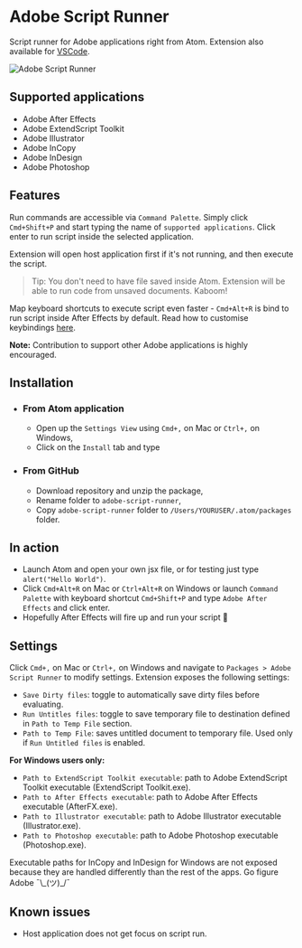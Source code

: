 # Adobe Script Runner

Script runner for Adobe applications right from Atom. Extension also available for [VSCode](https://marketplace.visualstudio.com/items?itemName=renderTom.adobe-script-runner).

![Adobe Script Runner](https://media.giphy.com/media/28fZD4FBcqK3DeYy4u/giphy.gif)

## Supported applications

- Adobe After Effects
- Adobe ExtendScript Toolkit
- Adobe Illustrator
- Adobe InCopy
- Adobe InDesign
- Adobe Photoshop

## Features

Run commands are accessible via `Command Palette`. Simply click `Cmd+Shift+P` and start typing the name of `supported applications`. Click enter to run script inside the selected application.

Extension will open host application first if it's not running, and then execute the script.

> Tip: You don't need to have file saved inside Atom. Extension will be able to run code from unsaved documents. Kaboom!

Map keyboard shortcuts to execute script even faster - `Cmd+Alt+R` is bind to run script inside After Effects by default. Read how to customise keybindings [here](https://flight-manual.atom.io/using-atom/sections/basic-customization/#customizing-keybindings).

**Note:** Contribution to support other Adobe applications is highly encouraged.

## Installation

- ### From Atom application
  - Open up the `Settings View` using `Cmd+,` on Mac or `Ctrl+,` on Windows,
  - Click on the `Install` tab and type

- ### From GitHub
  - Download repository and unzip the package,
  - Rename folder to `adobe-script-runner`,
  - Copy `adobe-script-runner` folder to `/Users/YOURUSER/.atom/packages` folder.

## In action

- Launch Atom and open your own jsx file, or for testing just type `alert("Hello World")`.
- Click `Cmd+Alt+R` on Mac or `Ctrl+Alt+R` on Windows or launch `Command Palette` with keyboard shortcut `Cmd+Shift+P` and type `Adobe After Effects` and click enter.
- Hopefully After Effects will fire up and run your script 🙏

## Settings

Click `Cmd+,` on Mac or `Ctrl+,` on Windows and navigate to `Packages > Adobe Script Runner` to modify settings. Extension exposes the following settings:

- `Save Dirty files`: toggle to automatically save dirty files before evaluating.
- `Run Untitles files`: toggle to save temporary file to destination defined in `Path to Temp File` section.
- `Path to Temp File`: saves untitled document to temporary file. Used only if `Run Untitled files` is enabled.

**For Windows users only:**

- `Path to ExtendScript Toolkit executable`: path to Adobe ExtendScript Toolkit executable (ExtendScript Toolkit.exe).
- `Path to After Effects executable`: path to Adobe After Effects executable (AfterFX.exe).
- `Path to Illustrator executable`: path to Adobe Illustrator executable (Illustrator.exe).
- `Path to Photoshop executable`: path to Adobe Photoshop executable (Photoshop.exe).

Executable paths for InCopy and InDesign for Windows are not exposed because they are handled differently than the rest of the apps. Go figure Adobe ¯\\\_(ツ)\_/¯

## Known issues

- Host application does not get focus on script run.